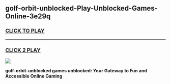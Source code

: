 
## golf-orbit-unblocked-Play-Unblocked-Games-Online-3e29q
<h3>
<a href="https://premium76.site?title=golf-orbit-unblocked&ref=25A">CLICK TO PLAY</a></h3>
<hr>

<h3>
<a href="https://premium76.site?title=golf-orbit-unblocked&ref=25A">CLICK 2 PLAY</a>
  
</h3>

<a href="https://premium76.site?title=golf-orbit-unblocked&ref=25A"><img src="https://clearcache.store/games.png"></a>


**golf-orbit-unblocked games unblocked: Your Gateway to Fun and Accessible Online Gaming**
